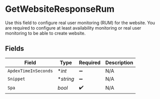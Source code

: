 # GetWebsiteResponseRum

Use this field to configure real user monitoring (RUM) for the website.
You are required to configure at least availability monitoring or real user monitoring to be able to create website.


## Fields

| Field                | Type                 | Required             | Description          |
| -------------------- | -------------------- | -------------------- | -------------------- |
| `ApdexTimeInSeconds` | **int*               | :heavy_minus_sign:   | N/A                  |
| `Snippet`            | **string*            | :heavy_minus_sign:   | N/A                  |
| `Spa`                | *bool*               | :heavy_check_mark:   | N/A                  |
